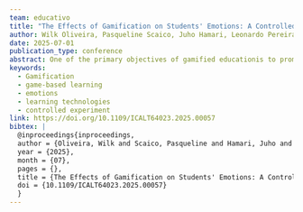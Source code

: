 ```yaml
---
team: educativo
title: "The Effects of Gamification on Students' Emotions: A Controlled Experimental Study"
author: Wilk Oliveira, Pasqueline Scaico, Juho Hamari, Leonardo Pereira and Alexandre Hayasaka
date: 2025-07-01
publication_type: conference
abstract: One of the primary objectives of gamified educationis to promote students’ behavior change to provide a positivelearning experience. Most studies, however, focus exclusively on studying how students experience the systems, ignoring the emotions generated by sensory information. To fill this lack, we conducted a between-subjects controlled experiment (N = 62) to analyze the effects of gamification on students’ basic emotions(i.e., happiness, sadness, anger, surprise, fear, and disgust). Based on descriptive and inferential statistical techniques, we compared the students’ basic emotions between participants who used a gamified version of a learning management system (experimental group) and a group that used the system with identical educational tasks without gamification (control group). The primary results reveal that anger was the most frequently observed emotion in both system versions, whereas scare was the least expressed emotion in both versions. No significant differences in emotions between groups were registered. We contribute especially to the fields of educational technologie sand gamification with insights into the effects of gamificationon students’ basic emotions.
keywords:
  - Gamification
  - game-based learning
  - emotions
  - learning technologies
  - controlled experiment
link: https://doi.org/10.1109/ICALT64023.2025.00057
bibtex: |
  @inproceedings{inproceedings,
  author = {Oliveira, Wilk and Scaico, Pasqueline and Hamari, Juho and Pereira, Leonardo and Hayasaka, Alexandre},
  year = {2025},
  month = {07},
  pages = {},
  title = {The Effects of Gamification on Students' Emotions: A Controlled Experimental Study},
  doi = {10.1109/ICALT64023.2025.00057}
  }
---
```

